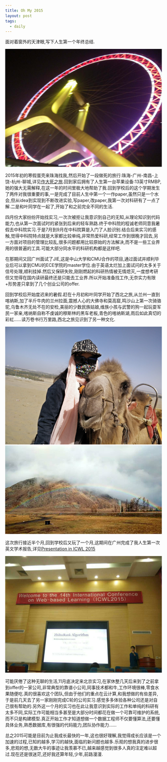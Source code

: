 ```yaml
---
title: Oh My 2015
layout: post
tags:
  - daily
---
```


面对着窗外的天津眼,写下人生第一个年终总结.

![](/media/files/2016/01/01.jpg)

2015年初的寒假蛋壳来珠海找我,然后开始了一段做死的旅行:珠海-广州-南昌-上饶-杭州-聊城,详见[作大死之旅](http://lufo.me/2015/02/2015Travel/).回到家后拥有了人生第一台苹果设备:13英寸RMBP,她的强大无需解释,在这一年的时间里极大地帮助了我.回到学校后的这个学期发生了两件对我很重要的事,一是完成了目前人生中第一个一作paper,虽然只是一个水会,但从idea到实现到不断改进实验,写paper,改paper,我第一次对科研有了一点了解.二是和叶同学在一起了,开始了和之前完全不同的生活.

四月份大家纷纷开始找实习,一次次被拒让我意识到自己的无知,从理论知识到代码能力,也从第一次面试时的紧张到后来的轻车熟路.终于中科院的程诚老师同意我暑假去中科院实习.于是7月到9月在中科院算是入门了人脸识别.结合后来实习的感触,觉得中科院特点就是大家都比较单纯,非常热爱科研,经常工作到很晚才回去,另一方面对项目的管理比较乱,很多问题都用比较原始的方法解决,而不是一些工业界用的很普遍的工具.可能大部分同水平的科研机构都是这样吧.

在那期间又回广州面试了JIE,这是中山大学和CMU合作的项目,通过面试并顺利毕业后可以拿到CMU的ECE学院的master学位.由于英语太烂加上面试问的太多关于信号处理,顺利挂掉.然后又保研失败,刚刚燃起的科研热情被无情熄灭,一度想考研但又觉得在国内读研最终还是只能去工业界.所以开始准备找工作,无奈实力有限+形势差只拿到了几个创业公司的offer.

回到学校后开始度迟来的暑假.赶在十月初和叶同学开始了西北之旅,从兰州一直到喀纳斯,加了半斤牛肉的兰州拉面,震撼人心的大佛寺和莫高窟,鸣沙山上第一次骑骆驼,乌鲁木齐无处不在的安检,美丽的少数民族姑娘,维族小孩与武警的狗一起玩耍军民一家亲,喀纳斯自称不虔诚的穆斯林的黑车老板,青色的喀纳斯湖,雨后如此真切的彩虹......读万卷书行万里路,西北之旅见识到了另一种文化.

![](/media/files/2016/01/02.jpg)
![](/media/files/2016/01/03.jpg)

这次旅行接近半个月,回到学校后又玩了一个月,这期间在广州完成了我人生第一次英文学术报告,详见[Presentation in ICWL 2015
](http://lufo.me/2015/11/pre_in_icwl/)

![](/media/files/2015/11/02.jpg)

可能厌倦了这种无聊的生活,11月底决定来北京实习,在家休整几天后来到了之前拿到offer的一家公司,非常典型的靠谱小公司,同事技术都和牛,工作环境很棒,零食水果随便吃.真的很喜欢这个团队,但由于他们的重点在云计算,和我想做的有些差异,于是前几天去了另一家刚刚完成C轮的公司实习.感觉多多体验各种公司还是对自己很有帮助的.另外这一个月的实习也在此让我意识到实际的工作和单纯的科研有太多不同,实际工作可能相当多甚至是大部分时间都花在做一个可靠可维护的系统,而不只是构建模型.真正开始工作才知道想做一个数据工程师不仅要懂算法,还要懂具体业务,熟悉数据库,有很强的代码能力,团队协作能力......

总之2015可能是目前为止我成长最快的一年,这也很好理解,我觉得成长应该是一个加速的过程,已知的越多,学习的越快,面临的新问题也越多.乐观的想我真的进步很多,悲观的想,无数大牛的事迹让我羡慕不已,越来越感觉到很多人真的注定难以超过.现在还是很迷茫,还好我还算年轻,少年,前路漫漫.
